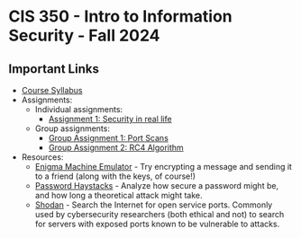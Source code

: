# CIS 350 - Intro to Information Security - Fall 2024

## Important Links

* [Course Syllabus](SYLLABUS.md)
* Assignments:
  * Individual assignments:
    * [Assignment 1: Security in real life](I_ASSIGN1.md)
  * Group assignments:
    * [Group Assignment 1: Port Scans](G_ASSIGN1.md)
    * [Group Assignment 2: RC4 Algorithm](G_ASSIGN2.md)
* Resources:
  * [Enigma Machine Emulator](https://www.101computing.net/enigma-machine-emulator/) - Try encrypting a message and sending it to a friend (along with the keys, of course!)
  * [Password Haystacks](https://www.grc.com/haystack.htm) - Analyze how secure a password might be, and how long a theoretical attack might take.
  * [Shodan](https://www.shodan.io/) - Search the Internet for open service ports. Commonly used by cybersecurity researchers (both ethical and not) to search for servers with exposed ports known to be vulnerable to attacks.
